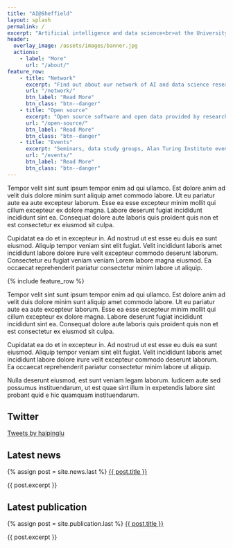 ```yaml
---
title: "AI@Sheffield"
layout: splash
permalink: /
excerpt: "Artificial intelligence and data science<br>at the University of Sheffield"
header:
  overlay_image: /assets/images/banner.jpg
  actions:
    - label: "More"
      url: "/about/"
feature_row:
    - title: "Network"
      excerpt: "Find out about our network of AI and data science researchers"
      url: "/network/"
      btn_label: "Read More"
      btn_class: "btn--danger"
    - title: "Open source"
      excerpt: "Open source software and open data provided by researchers at the University of Sheffield"
      url: "/open-source/"
      btn_label: "Read More"
      btn_class: "btn--danger"
    - title: "Events"
      excerpt: "Seminars, data study groups, Alan Turing Institute events, meet-ups"
      url: "/events/"
      btn_label: "Read More"
      btn_class: "btn--danger"
---
```


Tempor velit sint sunt ipsum tempor enim ad qui ullamco. Est dolore anim ad velit duis dolore minim sunt aliquip amet commodo labore. Ut eu pariatur aute ea aute excepteur laborum. Esse ea esse excepteur minim mollit qui cillum excepteur ex dolore magna. Labore deserunt fugiat incididunt incididunt sint ea. Consequat dolore aute laboris quis proident quis non et est consectetur ex eiusmod sit culpa.

Cupidatat ea do et in excepteur in. Ad nostrud ut est esse eu duis ea sunt eiusmod. Aliquip tempor veniam sint elit fugiat. Velit incididunt laboris amet incididunt labore dolore irure velit excepteur commodo deserunt laborum. Consectetur eu fugiat veniam veniam Lorem labore magna eiusmod. Ea occaecat reprehenderit pariatur consectetur minim labore ut aliquip.

{% include feature_row %}

Tempor velit sint sunt ipsum tempor enim ad qui ullamco. Est dolore anim ad velit duis dolore minim sunt aliquip amet commodo labore. Ut eu pariatur aute ea aute excepteur laborum. Esse ea esse excepteur minim mollit qui cillum excepteur ex dolore magna. Labore deserunt fugiat incididunt incididunt sint ea. Consequat dolore aute laboris quis proident quis non et est consectetur ex eiusmod sit culpa.

Cupidatat ea do et in excepteur in. Ad nostrud ut est esse eu duis ea sunt eiusmod. Aliquip tempor veniam sint elit fugiat. Velit incididunt laboris amet incididunt labore dolore irure velit excepteur commodo deserunt laborum. Ea occaecat reprehenderit pariatur consectetur minim labore ut aliquip.

Nulla deserunt eiusmod, est sunt veniam legam laborum. Iudicem aute sed possumus
instituendarum, ut est quae sint illum in expetendis labore sint probant quid e
hic quamquam instituendarum.

<div class="feature__wrapper__no__lines">
  <div class="feature__item">
    <div class="archive__item">
      <div class="archive__item-body">
          <h2>Twitter</h2>
          <div class="archive__item-excerpt">
          <a class="twitter-timeline" data-height="500" data-theme="dark" href="https://twitter.com/haipinglu?ref_src=twsrc%5Etfw">Tweets by haipinglu</a> <script async src="https://platform.twitter.com/widgets.js" charset="utf-8"></script>
          </div>
      </div>
    </div>
  </div>
  <div class="feature__item">
    <div class="archive__item">
      <div class="archive__item-body">
          <h2>Latest news</h2>
          <div class="archive__item-excerpt">
          {% assign post = site.news.last %}
          <a href="{{ post.permalink }}">{{ post.title }}</a>
          <p>{{ post.excerpt }}</p>
          </div>
      </div>
    </div>
  </div>
  <div class="feature__item">
    <div class="archive__item">
      <div class="archive__item-body">
          <h2>Latest publication</h2>
          <div class="archive__item-excerpt">
          {% assign post = site.publication.last %}
          <a href="{{ post.permalink }}">{{ post.title }}</a>
          <p>{{ post.excerpt }}</p>
          </div>
      </div>
    </div>
  </div>
</div>
